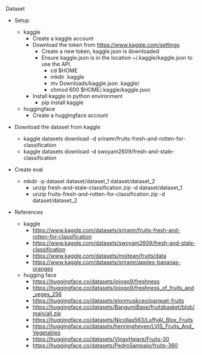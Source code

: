 Dataset

 - Setup 
    - kaggle
        - Create a kaggle account
        - Download the token from https://www.kaggle.com/settings
            - Create a new token, kaggle.json is downloaded
            - Ensure kaggle.json is in the location ~/.kaggle/kaggle.json to use the API.
                - cd $HOME
                - mkdir .kaggle
                - mv Downloads/kaggle.json .kaggle/
                - chmod 600 $HOME/.kaggle/kaggle.json
        - Install kaggle in python environment
            - pip install kaggle
    - huggingface
        - Create a huggingface account
    

- Download the dataset from kaggle
    - kaggle datasets download -d sriramr/fruits-fresh-and-rotten-for-classification
    - kaggle datasets download -d swoyam2609/fresh-and-stale-classification


- Create eval
    - mkdir -p dataset dataset/dataset_1 dataset/dataset_2
        - unzip fresh-and-stale-classification.zip -d dataset/dataset_1
        - unzip fruits-fresh-and-rotten-for-classification.zip -d dataset/dataset_2

- References
    - kaggle
        - https://www.kaggle.com/datasets/sriramr/fruits-fresh-and-rotten-for-classification
        - https://www.kaggle.com/datasets/swoyam2609/fresh-and-stale-classification
        - https://www.kaggle.com/datasets/moltean/fruits/data
        - https://www.kaggle.com/datasets/sriramr/apples-bananas-oranges
    - hugging face
        - https://huggingface.co/datasets/jojogo9/freshness
        - https://huggingface.co/datasets/jojogo9/freshness_of_fruits_and_veges_256
        - https://huggingface.co/datasets/elonmuskceo/parquet-fruits
        - https://huggingface.co/datasets/BangumiBase/fruitsbasket/blob/main/all.zip
        - https://huggingface.co/datasets/Nicollas563/LuffyAI_Blox_Fruits
        - https://huggingface.co/datasets/henningheyen/LVIS_Fruits_And_Vegetables
        - https://huggingface.co/datasets/VinayHajare/Fruits-30
        - https://huggingface.co/datasets/PedroSampaio/fruits-360